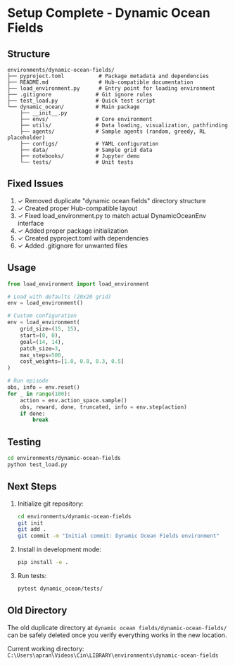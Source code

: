 # Setup Complete - Dynamic Ocean Fields

## Structure

```
environments/dynamic-ocean-fields/
├── pyproject.toml           # Package metadata and dependencies
├── README.md                # Hub-compatible documentation
├── load_environment.py      # Entry point for loading environment
├── .gitignore              # Git ignore rules
├── test_load.py            # Quick test script
└── dynamic_ocean/          # Main package
    ├── __init__.py
    ├── envs/               # Core environment
    ├── utils/              # Data loading, visualization, pathfinding
    ├── agents/             # Sample agents (random, greedy, RL placeholder)
    ├── configs/            # YAML configuration
    ├── data/               # Sample grid data
    ├── notebooks/          # Jupyter demo
    └── tests/              # Unit tests
```

## Fixed Issues

1. ✓ Removed duplicate "dynamic ocean fields" directory structure
2. ✓ Created proper Hub-compatible layout
3. ✓ Fixed load_environment.py to match actual DynamicOceanEnv interface
4. ✓ Added proper package initialization
5. ✓ Created pyproject.toml with dependencies
6. ✓ Added .gitignore for unwanted files

## Usage

```python
from load_environment import load_environment

# Load with defaults (20x20 grid)
env = load_environment()

# Custom configuration
env = load_environment(
    grid_size=(15, 15),
    start=(0, 0),
    goal=(14, 14),
    patch_size=3,
    max_steps=500,
    cost_weights=[1.0, 0.8, 0.3, 0.5]
)

# Run episode
obs, info = env.reset()
for _ in range(100):
    action = env.action_space.sample()
    obs, reward, done, truncated, info = env.step(action)
    if done:
        break
```

## Testing

```bash
cd environments/dynamic-ocean-fields
python test_load.py
```

## Next Steps

1. Initialize git repository:
   ```bash
   cd environments/dynamic-ocean-fields
   git init
   git add .
   git commit -m "Initial commit: Dynamic Ocean Fields environment"
   ```

2. Install in development mode:
   ```bash
   pip install -e .
   ```

3. Run tests:
   ```bash
   pytest dynamic_ocean/tests/
   ```

## Old Directory

The old duplicate directory at `dynamic ocean fields/dynamic-ocean-fields/` can be safely deleted once you verify everything works in the new location.

Current working directory: `C:\Users\apran\Videos\Cin\LIBRARY\environments\dynamic-ocean-fields`
